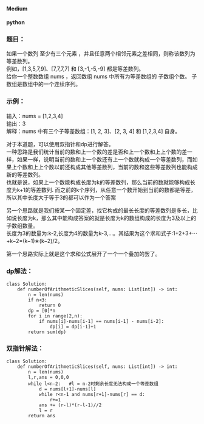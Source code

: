 #### Medium
#### python

### 题目：
如果一个数列 至少有三个元素 ，并且任意两个相邻元素之差相同，则称该数列为等差数列。  
例如，[1,3,5,7,9]、[7,7,7,7] 和 [3,-1,-5,-9] 都是等差数列。   
给你一个整数数组 nums ，返回数组 nums 中所有为等差数组的 子数组个数。 
子数组是数组中的一个连续序列。   

### 示例：
输入：nums = [1,2,3,4]   
输出：3    
解释：nums 中有三个子等差数组：[1, 2, 3]、[2, 3, 4] 和 [1,2,3,4] 自身。     


对于本道题，可以使用双指针和dp进行解答。   
一种思路是我们统计当前的数和上一个数的差是否和上一个数和上上个数的差一样，如果一样，说明当前的数和上一个数还有上一个数就构成一个等差数列，而如果上个数和上上个数以前还构成其他等差数列，当前的数和这些等差数列也能构成新的等差数列。  
也就是说，如果上一个数能构成长度为k的等差数列，那么当前的数就能够构成长度为k+1的等差数列. 
而之前的k个序列，从任意一个数开始到当前的数都是等差，所以其中长度大于等于3的都可以作为一个答案     

另一个思路就是我们按某一个固定差，找它构成的最长长度的等差数列是多长，比如说长度为k，那么其中能构成答案的就是长度为k的数组构成的长度为3及以上的子数组数量。   
长度为3的数量为:k-2,长度为4的数量为k-3,...。其结果为这个求和式子:1+2+3+⋯+k−2=(k−1)∗(k−2)/2。  

第一个思路实际上就是这个求和公式展开了一个一个叠加的罢了。

### dp解法：
```
class Solution:
    def numberOfArithmeticSlices(self, nums: List[int]) -> int:
        n = len(nums)
        if n<3:
            return 0
        dp = [0]*n
        for i in range(2,n):
            if nums[i]-nums[i-1] == nums[i-1] - nums[i-2]:
                dp[i] = dp[i-1]+1
        return sum(dp)
```
### 双指针解法：
```
class Solution:
    def numberOfArithmeticSlices(self, nums: List[int]) -> int:
        n = len(nums)
        l,r,ans = 0,0,0
        while l<n-2:   #l = n-2时剩余长度无法构成一个等差数组
            d = nums[l+1]-nums[l]
            while r<n-1 and nums[r+1]-nums[r] == d:
                r+=1
            ans += (r-l)*(r-l-1)//2
            l = r
        return ans
```
